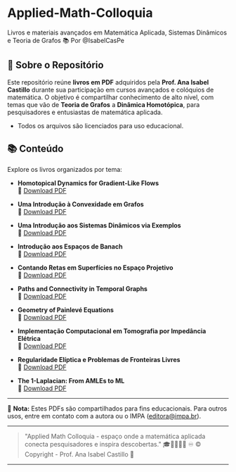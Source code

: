 # Applied-Math-Colloquia
Livros e materiais avançados em Matemática Aplicada, Sistemas Dinâmicos e Teoria de Grafos 📚 Por @IsabelCasPe 

## 🎯 Sobre o Repositório
Este repositório reúne **livros em PDF** adquiridos pela **Prof. Ana Isabel Castillo** durante sua participação em cursos avançados e colóquios de matemática. O objetivo é compartilhar conhecimento de alto nível, com temas que vão de **Teoria de Grafos** a **Dinâmica Homotópica**, para pesquisadores e entusiastas de matemática aplicada.

 - Todos os arquivos são licenciados para uso educacional.

## 📚 Conteúdo
Explore os livros organizados por tema:

- **Homotopical Dynamics for Gradient-Like Flows**  
    🔗 [Download PDF](34CBM10-eBookHomotopicaldynamic.pdf)

- **Uma Introdução à Convexidade em Grafos**  
    🔗 [Download PDF](34CBM01-eBookConexidadeemGrafos.pdf)

- **Uma Introdução aos Sistemas Dinâmicos via Exemplos**  
    🔗 [Download PDF](34CBM02-eBookSistemasDinamicos.pdf)

- **Introdução aos Espaços de Banach**  
    🔗 [Download PDF](34CBM03-eBookEspaçosdeBanch.pdf)

- **Contando Retas em Superfícies no Espaço Projetivo**  
    🔗 [Download PDF](34CBM04-eBookretasemespaçoprojetivo.pdf)

- **Paths and Connectivity in Temporal Graphs**  
    🔗 [Download PDF](34CBM05-eBookTemporalgraph.pdf)

- **Geometry of Painlevé Equations**  
    🔗 [Download PDF](34CBM06-eBook.pdf)

- **Implementação Computacional em Tomografia por Impedância Elétrica**  
    🔗 [Download PDF](34CBM07-eBookImpedanciaEletrica.pdf)

- **Regularidade Elíptica e Problemas de Fronteiras Livres**  
    🔗 [Download PDF](34CBM08-eBookElipticaproblemsdefrontera.pdf)

- **The 1-Laplacian: From AMLEs to ML**  
    🔗 [Download PDF](34CBM09-eBookTheLaplcian.pdf)

---

📢 **Nota:** Estes PDFs são compartilhados para fins educacionais. Para outros usos, entre em contato com a autora ou o IMPA (editora@impa.br).

---
> "Applied Math Colloquia - espaço onde a matemática aplicada conecta pesquisadores e inspira descobertas." 🎓📘🧮💡🌐 ♾️
> © Copyright - Prof. Ana Isabel Castillo 💙
---



